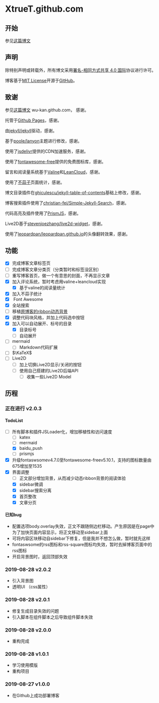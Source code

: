 # XtrueT.github.com

## 开始

参见[这篇博文](https://wu-kan.github.io/posts/博客搭建/基于Jekyll搭建个人博客)

## 声明

除特别声明或转载外，所有博文采用[署名-相同方式共享 4.0 国际](https://creativecommons.org/licenses/by-sa/4.0/deed.zh)协议进行许可。

博客基于[MIT License](https://github.com/wu-kan/wu-kan.github.io/blob/master/LICENSE)开源于[GitHub](https://github.com/wu-kan/wu-kan.github.io)。

## 致谢

参见[这篇博文](https://wu-kan.github.io/posts/博客搭建/基于Jekyll搭建个人博客) wu-kan.github.com， 感谢。

托管于[Github Pages](https://pages.github.com/)，感谢。

由[jekyll/jekyll](https://github.com/jekyll/jekyll)驱动，感谢。

基于[poole/lanyon](https://github.com/poole/lanyon)主题进行修改，感谢。

使用了[jsdelivr](https://www.jsdelivr.com/)提供的CDN加速服务，感谢。

使用了[<i class="fab fa-font-awesome"></i>fontawesome-free](https://fontawesome.com/)提供的免费图标库，感谢。

留言和阅读量系统基于[Valine](https://valine.js.org/)和[LeanCloud](https://leancloud.cn/)，感谢。

使用了[不蒜子](http://busuanzi.ibruce.info/)页面统计，感谢。

博文目录插件在[ghiculescu/jekyll-table-of-contents](https://github.com/ghiculescu/jekyll-table-of-contents)基础上修改，感谢。

博客搜索插件使用了[christian-fei/Simple-Jekyll-Search](https://github.com/christian-fei/Simple-Jekyll-Search)，感谢。

代码高亮及插件使用了[PrismJS](https://prismjs.com/)，感谢。

Live2D基于[stevenjoezhang/live2d-widget](https://github.com/stevenjoezhang/live2d-widget)，感谢。

使用了[leopardpan/leopardpan.github.io](https://github.com/leopardpan/leopardpan.github.io)的头像翻转效果，感谢。

## 功能

- [x] 完成博客文章标签页
- [ ] 完成博客文章分类页（分类暂时和标签没区别）
- [ ] 重写博客首页，做一个有意思的封面，不再显示文章
- [x] 加入评论系统，暂时考虑用valine+leancloud实现
  - [x] 基于valine的阅读量统计
- [x] 加入不蒜子统计
- [x] <i class="fab fa-font-awesome"></i> Font Awesome
- [x] 全站搜索
- [ ] 移植[原博客的ribbon动态背景](https://github.com/theme-next/theme-next-canvas-ribbon)
- [x] 调整代码块风格，并加上代码选中按钮
- [x] 加入可以自动展开、标号的目录
  - [x] 目录标号
  - [ ] 自动展开
- [ ] mermaid
  - [ ] Markdown代码扩展
- [ ] $\KaTeX$
- [ ] Live2D
  - [ ] 加上切换Live2D显示/关闭的按钮
  - [ ] 使用自己搭建的Live2D后端API
    - [ ] 收集一些Live2D Model

## 历程

### 正在进行 v2.0.3

#### TodoList

- [ ] 所有脚本和插件JSLoader化，增加移植性和访问速度
  - [ ] katex
  - [ ] mermaid
  - [x] baidu_push
  - [ ] prismjs
- [x] 升级fontaswsomev4.7.0至fontawesome-freev5.10.1，支持的图标数量由675增加至1535
- [x] 界面调整
  - [ ] 正文部分增加背景，从而减少动态ribbon背景的阅读体验
  - [x] sidebar微调
  - [x] sidebar搜索分离
  - [x] 首页整改
  - [x] 文章分页

#### 已知bug

- 配置选项body.overlay失效，正文不跟随侧边栏移动。产生原因是在page中为了加快页面内容显示，将正文移动至sidebar上面
- 可将内容区块移动自sidebar下修复，但是我并不想怎么做，暂时就先这样
- fontaswsome的rss图标和rss-square图标均失效，暂时去掉博客页面中的rss图标
- 开启背景图时，返回顶部失效

### 2019-08-28 v2.0.2

- 引入背景图
- 透明UI （css属性）

### 2019-08-28 v2.0.1

- 修复生成目录失效的问题
- 引入脚本在组件脚本之后导致组件脚本失效

### 2019-08-28 v2.0.0

- 重构完成

### 2019-08-28 v1.0.1

- 学习使用模版
- 重构项目

### 2019-08-27 v1.0.0

- 在Github上成功部署博客

